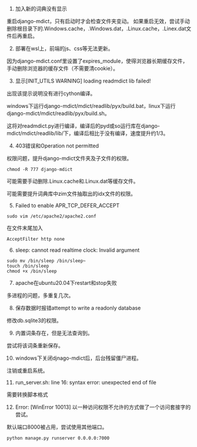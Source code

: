1. 加入新的词典没有显示

重启django-mdict，只有启动时才会检查文件夹变动。
如果重启无效，尝试手动删除根目录下的.Windows.cache，.Windows.dat，.Linux.cache，.Linex.dat文件后再重启。

2. 部署在wsl上，前端的js、css等无法更新。

因为django-mdict.conf里设置了expires_module，使得浏览器长期缓存文件，手动删除浏览器的缓存文件（不需要清cookie）。

3. 显示\[INIT_UTILS WARNING\] loading readmdict lib failed!

出现该提示说明没有进行cython编译。

windows下运行django-mdict/mdict/readlib/pyx/build.bat，linux下运行django-mdict/mdict/readlib/pyx/build.sh。

这将对readmdict.py进行编译，编译后的pyd或so运行库在django-mdict/mdict/readlib/lib/下，编译后相比于没有编译，速度提升约1/3。

4. 403错误和Operation not permitted

权限问题，提升django-mdict文件夹及子文件的权限。

```
chmod -R 777 django-mdict
```

可能需要手动删除.Linux.cache和.Linux.dat等缓存文件。

可能需要提升词典库中zim文件抽取出的idx文件的权限。

5. Failed to enable APR_TCP_DEFER_ACCEPT

```
sudo vim /etc/apache2/apache2.conf
```

在文件末尾加入

```
AcceptFilter http none
```

6. sleep: cannot read realtime clock: Invalid argument

```
sudo mv /bin/sleep /bin/sleep~
touch /bin/sleep
chmod +x /bin/sleep
```

7. apache在ubuntu20.04下restart和stop失败

多进程的问题，多重复几次。

8. 保存数据时报错attempt to write a readonly database

修改db.sqlite3的权限。

9. 内置词条存在，但是无法查询到。

尝试将该词条重新保存。

10. windows下关闭djnago-mdict后，后台残留僵尸进程。

注销或重启系统。

11. run_server.sh: line 16: syntax error: unexpected end of file

需要转换脚本格式

12. Error: [WinError 10013] 以一种访问权限不允许的方式做了一个访问套接字的尝试。

默认端口8000被占用，尝试使用其他端口。

```
python manage.py runserver 0.0.0.0:7000
```